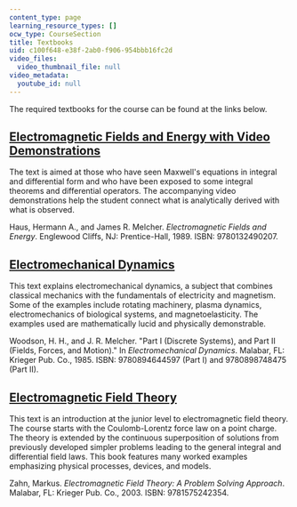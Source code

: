 ```yaml
---
content_type: page
learning_resource_types: []
ocw_type: CourseSection
title: Textbooks
uid: c100f648-e38f-2ab0-f906-954bbb16fc2d
video_files:
  video_thumbnail_file: null
video_metadata:
  youtube_id: null
---
```


The required textbooks for the course can be found at the links below.

[Electromagnetic Fields and Energy with Video Demonstrations](/resources/res-6-001-electromagnetic-fields-and-energy-spring-2008/index.htm)
-------------------------------------------------------------------------------------------------------------------------------------------

The text is aimed at those who have seen Maxwell's equations in integral and differential form and who have been exposed to some integral theorems and differential operators. The accompanying video demonstrations help the student connect what is analytically derived with what is observed.

Haus, Hermann A., and James R. Melcher. _Electromagnetic Fields and Energy_. Englewood Cliffs, NJ: Prentice-Hall, 1989. ISBN: 9780132490207.

[Electromechanical Dynamics](/resources/res-6-003-electromechanical-dynamics-spring-2009/index.htm)
---------------------------------------------------------------------------------------------------

This text explains electromechanical dynamics, a subject that combines classical mechanics with the fundamentals of electricity and magnetism. Some of the examples include rotating machinery, plasma dynamics, electromechanics of biological systems, and magnetoelasticity. The examples used are mathematically lucid and physically demonstrable.

Woodson, H. H., and J. R. Melcher. "Part I (Discrete Systems), and Part II (Fields, Forces, and Motion)." In _Electromechanical Dynamics_. Malabar, FL: Krieger Pub. Co., 1985. ISBN: 9780894644597 (Part I) and 9780898748475 (Part II).

[Electromagnetic Field Theory](/resources/res-6-002-electromagnetic-field-theory-a-problem-solving-approach-spring-2008/index.htm)
----------------------------------------------------------------------------------------------------------------------------------

This text is an introduction at the junior level to electromagnetic field theory. The course starts with the Coulomb-Lorentz force law on a point charge. The theory is extended by the continuous superposition of solutions from previously developed simpler problems leading to the general integral and differential field laws. This book features many worked examples emphasizing physical processes, devices, and models.

Zahn, Markus. _Electromagnetic Field Theory: A Problem Solving Approach_. Malabar, FL: Krieger Pub. Co., 2003. ISBN: 9781575242354.